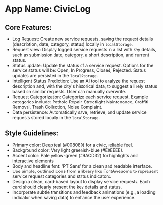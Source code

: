 # **App Name**: CivicLog

## Core Features:

- Log Request: Create new service requests, saving the request details (description, date, category, status) locally in `localStorage`.
- Request view: Display logged service requests in a list with key details, such as submission date, category, a short description, and current status.
- Status update: Update the status of a service request. Options for the service status will be: Open, In Progress, Closed, Rejected. Status updates are persisted in the `localStorage`.
- Intelligent Status Prediction: Use an AI tool to analyze the request description and, with the city's historical data, to suggest a likely status based on similar requests. User can manually overwrite.
- Request Categorization: Categorize each service request. Example categories include: Pothole Repair, Streetlight Maintenance, Graffiti Removal, Trash Collection, Noise Complaint.
- Data persistence: Automatically save, retrieve, and update service requests stored locally in the `localStorage`.

## Style Guidelines:

- Primary color: Deep teal (#008080) for a civic, reliable feel.
- Background color: Very light greenish-blue (#E0EEEE).
- Accent color: Pale yellow-green (#9ACD32) for highlights and interactive elements.
- Body and headline font: 'PT Sans' for a clean and readable interface.
- Use simple, outlined icons from a library like FontAwesome to represent service request categories and status indicators.
- Design a clean, card-based layout to display service requests. Each card should clearly present the key details and status.
- Incorporate subtle transitions and feedback animations (e.g., a loading indicator when saving data) to enhance the user experience.